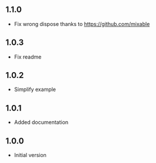 ## 1.1.0

- Fix wrong dispose thanks to https://github.com/mixable

## 1.0.3

- Fix readme

## 1.0.2

- Simplify example

## 1.0.1

- Added documentation

## 1.0.0

- Initial version